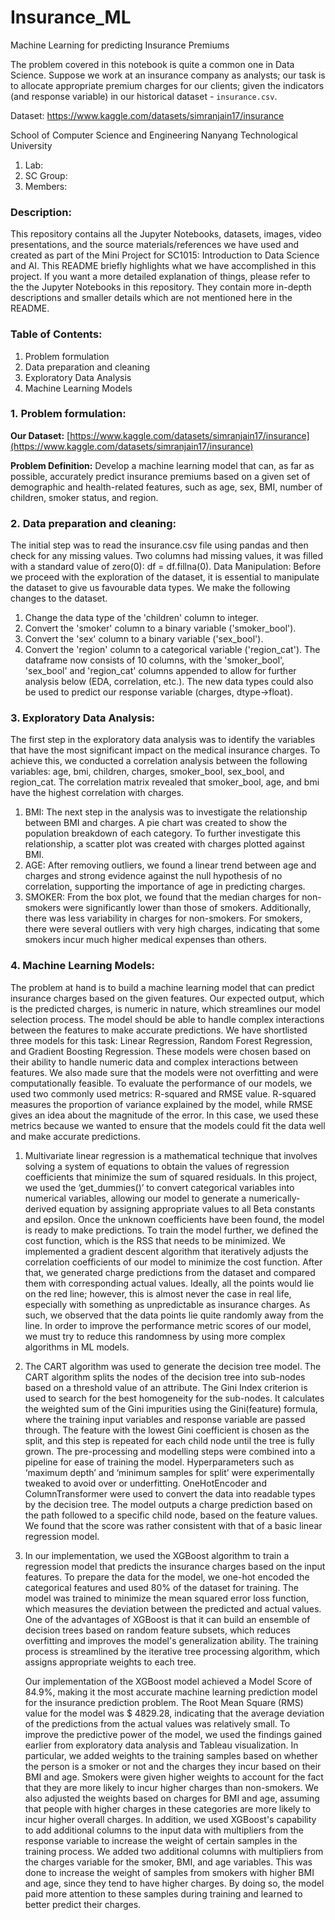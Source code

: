 # Insurance_ML
Machine Learning for predicting Insurance Premiums

The problem covered in this notebook is quite a common one in Data Science. Suppose we work at an insurance company as analysts; our task is to allocate appropriate premium charges for our clients; given the indicators (and response variable) in our historical dataset -  `insurance.csv`. 

Dataset: https://www.kaggle.com/datasets/simranjain17/insurance


School of Computer Science and Engineering Nanyang Technological University 
1. Lab: 
2. SC Group: 
3. Members:

### Description:
This repository contains all the Jupyter Notebooks, datasets, images, video presentations, and the source materials/references we have used and created as part of the Mini Project for SC1015: Introduction to Data Science and AI.
This README briefly highlights what we have accomplished in this project. If you want a more detailed explanation of things, please refer to the the Jupyter Notebooks in this repository. They contain more in-depth descriptions and smaller details which are not mentioned here in the README.

### Table of Contents:
1. Problem formulation
2. Data preparation and cleaning
3. Exploratory Data Analysis
4. Machine Learning Models

### 1. Problem formulation:
**Our Dataset:** [https://www.kaggle.com/datasets/simranjain17/insurance](https://www.kaggle.com/datasets/simranjain17/insurance)

**Problem Definition:** Develop a machine learning model that can, as far as possible, accurately predict insurance premiums based on a given set of demographic and health-related features, such as age, sex, BMI, number of children, smoker status, and region.

### 2. Data preparation and cleaning:
The initial step was to read the insurance.csv file using pandas and then check for any missing values. Two columns had missing values, it was filled with a standard value of zero(0): df = df.fillna(0).
Data Manipulation: Before we proceed with the exploration of the dataset, it is essential to manipulate the dataset to give us favourable data types. We make the following changes to the dataset.
1. Change the data type of the 'children' column to integer.
2. Convert the 'smoker' column to a binary variable ('smoker_bool').
3. Convert the 'sex' column to a binary variable ('sex_bool').
4. Convert the 'region' column to a categorical variable ('region_cat').
The dataframe now consists of 10 columns, with the 'smoker_bool', 'sex_bool' and 'region_cat' columns appended to allow for further analysis below (EDA, correlation, etc.). The new data types could also be used to predict our response variable (charges, dtype->float).

### 3. ****Exploratory Data Analysis:****
The first step in the exploratory data analysis was to identify the variables that have the most significant impact on the medical insurance charges. To achieve this, we conducted a correlation analysis between the following variables: age, bmi, children, charges, smoker_bool, sex_bool, and region_cat. The correlation matrix revealed that smoker_bool, age, and bmi have the highest correlation with charges.
1. BMI: The next step in the analysis was to investigate the relationship between BMI and charges. A pie chart was created to show the population breakdown of each category. To further investigate this relationship, a scatter plot was created with charges plotted against BMI.
2. AGE: After removing outliers, we found a linear trend between age and charges and strong evidence against the null hypothesis of no correlation, supporting the importance of age in predicting charges.
3. SMOKER: From the box plot, we found that the median charges for non-smokers were significantly lower than those of smokers. Additionally, there was less variability in charges for non-smokers. For smokers, there were several outliers with very high charges, indicating that some smokers incur much higher medical expenses than others.

### 4. Machine Learning Models:
The problem at hand is to build a machine learning model that can predict insurance charges based on the given features. Our expected output, which is the predicted charges, is numeric in nature, which streamlines our model selection process. The model should be able to handle complex interactions between the features to make accurate predictions. We have shortlisted three models for this task: Linear Regression, Random Forest Regression, and Gradient Boosting Regression. These models were chosen based on their ability to handle numeric data and complex interactions between features. We also made sure that the models were not overfitting and were computationally feasible. To evaluate the performance of our models, we used two commonly used metrics: R-squared and RMSE value. R-squared measures the proportion of variance explained by the model, while RMSE gives an idea about the magnitude of the error. In this case, we used these metrics because we wanted to ensure that the models could fit the data well and make accurate predictions.
1. Multivariate linear regression is a mathematical technique that involves solving a system of equations to obtain the values of regression coefficients that minimize the sum of squared residuals. In this project, we used the ‘get_dummies()’ to convert categorical variables into numerical variables, allowing our model to generate a numerically-derived equation by assigning appropriate values to all Beta constants and epsilon. Once the unknown coefficients have been found, the model is ready to make predictions. To train the model further, we defined the cost function, which is the RSS that needs to be minimized. We implemented a gradient descent algorithm that iteratively adjusts the correlation coefficients of our model to minimize the cost function. After that, we generated charge predictions from the dataset and compared them with corresponding actual values. Ideally, all the points would lie on the red line; however, this is almost never the case in real life, especially with something as unpredictable as insurance charges. As such, we observed that the data points lie quite randomly away from the line. In order to improve the performance metric scores of our model, we must try to reduce this randomness by using more complex algorithms in ML models.
2. The CART algorithm was used to generate the decision tree model. The CART algorithm splits the nodes of the decision tree into sub-nodes based on a threshold value of an attribute. The Gini Index criterion is used to search for the best homogeneity for the sub-nodes. It calculates the weighted sum of the Gini impurities using the Gini(feature) formula, where the training input variables and response variable are passed through. The feature with the lowest Gini coefficient is chosen as the split, and this step is repeated for each child node until the tree is fully grown. The pre-processing and modelling steps were combined into a pipeline for ease of training the model. Hyperparameters such as ‘maximum depth’ and ‘minimum samples for split’ were experimentally tweaked to avoid over or underfitting. OneHotEncoder and ColumnTransformer were used to convert the data into readable types by the decision tree. The model outputs a charge prediction based on the path followed to a specific child node, based on the feature values. We found that the score was rather consistent with that of a basic linear regression model. 
3. In our implementation, we used the XGBoost algorithm to train a regression model that predicts the insurance charges based on the input features. To prepare the data for the model, we one-hot encoded the categorical features and used 80% of the dataset for training. The model was trained to minimize the mean squared error loss function, which measures the deviation between the predicted and actual values. One of the advantages of XGBoost is that it can build an ensemble of decision trees based on random feature subsets, which reduces overfitting and improves the model's generalization ability. The training process is streamlined by the iterative tree processing algorithm, which assigns appropriate weights to each tree. 
    
    Our implementation of the XGBoost model achieved a Model Score of 84.9%, making it the most accurate machine learning prediction model for the insurance prediction problem. The Root Mean Square (RMS) value for the model was $ 4829.28, indicating that the average deviation of the predictions from the actual values was relatively small. To improve the predictive power of the model, we used the findings gained earlier from exploratory data analysis and Tableau visualization. In particular, we added weights to the training samples based on whether the person is a smoker or not and the charges they incur based on their BMI and age. Smokers were given higher weights to account for the fact that they are more likely to incur higher charges than non-smokers. We also adjusted the weights based on charges for BMI and age, assuming that people with higher charges in these categories are more likely to incur higher overall charges. In addition, we used XGBoost's capability to add additional columns to the input data with multipliers from the response variable to increase the weight of certain samples in the training process. We added two additional columns with multipliers from the charges variable for the smoker, BMI, and age variables. This was done to increase the weight of samples from smokers with higher BMI and age, since they tend to have higher charges. By doing so, the model paid more attention to these samples during training and learned to better predict their charges.
